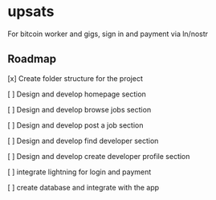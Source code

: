 # upsats
For bitcoin worker and gigs, sign in and payment via ln/nostr

## Roadmap 

[x] Create folder structure for the project 

[ ] Design and develop homepage section

[ ] Design and develop browse jobs section

[ ] Design and develop post a job section

[ ] Design and develop find developer section

[ ] Design and develop create developer profile section

[ ] integrate lightning for login and payment

[ ] create database and integrate with the app
